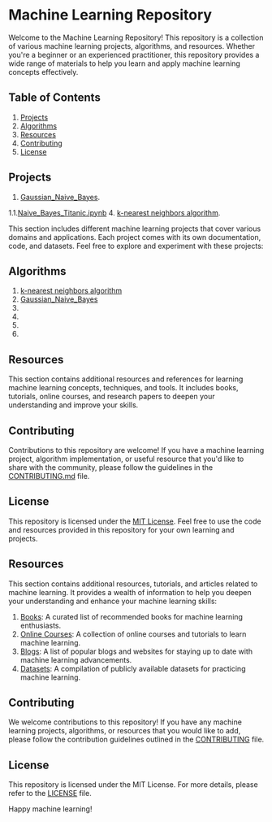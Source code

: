 # Machine Learning Repository

Welcome to the Machine Learning Repository! This repository is a collection of various machine learning projects, algorithms, and resources. Whether you're a beginner or an experienced practitioner, this repository provides a wide range of materials to help you learn and apply machine learning concepts effectively.

## Table of Contents

1. [Projects](#projects)
2. [Algorithms](#algorithms)
3. [Resources](#resources)
4. [Contributing](#contributing)
5. [License](#license)

## Projects
1. [ Gaussian_Naive_Bayes](https://github.com/Afsharimahdi/machine_learning/blob/master/NB_from_the_scratch_and_sklearn_library.ipynb).

1.1.[Naive_Bayes_Titanic.ipynb](https://github.com/Afsharimahdi/machine_learning/blob/master/Naive_Bayes_Titanic.ipynb)
4. [k-nearest neighbors algorithm](https://github.com/Afsharimahdi/machine_learning/blob/master/knn.ipynb).


This section includes different machine learning projects that cover various domains and applications. Each project comes with its own documentation, code, and datasets. Feel free to explore and experiment with these projects:
<!-- Add project links here -->

## Algorithms


1. [k-nearest neighbors algorithm](https://github.com/Afsharimahdi/machine_learning/blob/master/knn.ipynb)
2. [ Gaussian_Naive_Bayes](https://github.com/Afsharimahdi/machine_learning/blob/master/Gaussian%20Naive%20Bayes.md)
3. []()
4. []()
5. []()
6. []()

<!-- Add more algorithms here -->

## Resources

This section contains additional resources and references for learning machine learning concepts, techniques, and tools. It includes books, tutorials, online courses, and research papers to deepen your understanding and improve your skills.

<!-- Add resource links here -->

## Contributing

Contributions to this repository are welcome! If you have a machine learning project, algorithm implementation, or useful resource that you'd like to share with the community, please follow the guidelines in the [CONTRIBUTING.md](./CONTRIBUTING.md) file.

## License

This repository is licensed under the [MIT License](./LICENSE). Feel free to use the code and resources provided in this repository for your own learning and projects.


## Resources

This section contains additional resources, tutorials, and articles related to machine learning. It provides a wealth of information to help you deepen your understanding and enhance your machine learning skills:

1. [Books](./resources/books.md): A curated list of recommended books for machine learning enthusiasts.
2. [Online Courses](./resources/online-courses.md): A collection of online courses and tutorials to learn machine learning.
3. [Blogs](./resources/blogs.md): A list of popular blogs and websites for staying up to date with machine learning advancements.
4. [Datasets](./resources/datasets.md): A compilation of publicly available datasets for practicing machine learning.

## Contributing

We welcome contributions to this repository! If you have any machine learning projects, algorithms, or resources that you would like to add, please follow the contribution guidelines outlined in the [CONTRIBUTING](./CONTRIBUTING.md) file.

## License

This repository is licensed under the MIT License. For more details, please refer to the [LICENSE](./LICENSE) file.

Happy machine learning!

